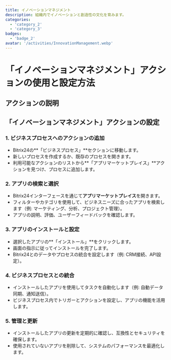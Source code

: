 ```yaml
---
title: イノベーションマネジメント
description: 組織内でイノベーションと創造性の文化を育みます。
categories: 
  - 'category_2'
  - 'category_3'
badges:
  - 'badge_2'
avatar: '/activities/InnovationManagement.webp'
---
```

# 「イノベーションマネジメント」アクションの使用と設定方法

## アクションの説明

## **「イノベーションマネジメント」アクションの設定**

### 1. ビジネスプロセスへのアクションの追加
- Bitrix24の**「ビジネスプロセス」**セクションに移動します。
- 新しいプロセスを作成するか、既存のプロセスを開きます。
- 利用可能なアクションのリストから**「アプリマーケットプレイス」**アクションを見つけ、プロセスに追加します。

### 2. アプリの検索と選択
- Bitrix24インターフェースを通じて**アプリマーケットプレイス**を開きます。
- フィルターやカテゴリを使用して、ビジネスニーズに合ったアプリを検索します（例: マーケティング、分析、プロジェクト管理）。
- アプリの説明、評価、ユーザーフィードバックを確認します。

### 3. アプリのインストールと設定
- 選択したアプリの**「インストール」**をクリックします。
- 画面の指示に従ってインストールを完了します。
- Bitrix24とのデータやプロセスの統合を設定します（例: CRM接続、API設定）。

### 4. ビジネスプロセスとの統合
- インストールしたアプリを使用してタスクを自動化します（例: 自動データ同期、通知送信）。
- ビジネスプロセス内でトリガーとアクションを設定し、アプリの機能を活用します。

### 5. 管理と更新
- インストールしたアプリの更新を定期的に確認し、互換性とセキュリティを確保します。
- 使用されていないアプリを削除して、システムのパフォーマンスを最適化します。